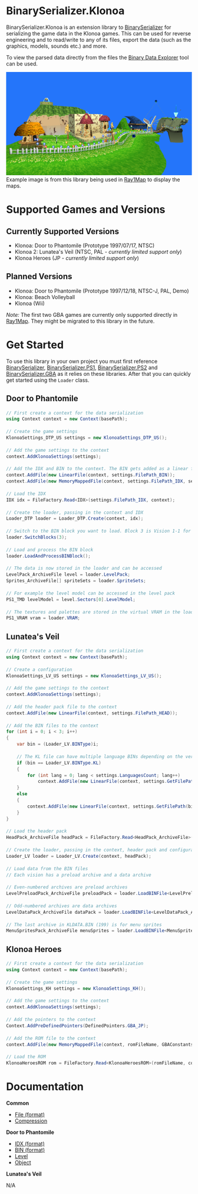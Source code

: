 # BinarySerializer.Klonoa
BinarySerializer.Klonoa is an extension library to [BinarySerializer](https://github.com/RayCarrot/BinarySerializer) for serializing the game data in the Klonoa games. This can be used for reverse engineering and to read/write to any of its files, export the data (such as the graphics, models, sounds etc.) and more.

To view the parsed data directly from the files the [Binary Data Explorer](https://github.com/RayCarrot/BinaryDataExplorer) tool can be used.

![Map Example](img/map_example.png)
Example image is from this library being used in [Ray1Map](https://github.com/Adsolution/Ray1Map) to display the maps.

# Supported Games and Versions
## Currently Supported Versions
* Klonoa: Door to Phantomile (Prototype 1997/07/17, NTSC)
* Klonoa 2: Lunatea's Veil (NTSC, PAL - _currently limited support only_)
* Klonoa Heroes (JP - _currently limited support only_)

## Planned Versions
* Klonoa: Door to Phantomile (Prototype 1997/12/18, NTSC-J, PAL, Demo)
* Klonoa: Beach Volleyball
* Klonoa (Wii)

_Note:_ The first two GBA games are currently only supported directly in [Ray1Map](https://github.com/Adsolution/Ray1Map/tree/master/Assets/Scripts/DataTypes/GBAKlonoa). They might be migrated to this library in the future.

# Get Started
To use this library in your own project you must first reference [BinarySerializer](https://github.com/BinarySerializer/BinarySerializer), [BinarySerializer.PS1](https://github.com/BinarySerializer/BinarySerializer.PS1), [BinarySerializer.PS2](https://github.com/BinarySerializer/BinarySerializer.PS2) and [BinarySerializer.GBA](https://github.com/BinarySerializer/BinarySerializer.GBA) as it relies on these libraries. After that you can quickly get started using the `Loader` class.

## Door to Phantomile

```cs
// First create a context for the data serialization
using Context context = new Context(basePath);

// Create the game settings
KlonoaSettings_DTP_US settings = new KlonoaSettings_DTP_US();

// Add the game settings to the context
context.AddKlonoaSettings(settings);

// Add the IDX and BIN to the context. The BIN gets added as a linear file while the IDX has to be memory mapped. If the level data will be parsed then the exe needs to be added too.
context.AddFile(new LinearFile(context, settings.FilePath_BIN));
context.AddFile(new MemoryMappedFile(context, settings.FilePath_IDX, settings.Address_IDX));

// Load the IDX
IDX idx = FileFactory.Read<IDX>(settings.FilePath_IDX, context);

// Create the loader, passing in the context and IDX
Loader_DTP loader = Loader_DTP.Create(context, idx);

// Switch to the BIN block you want to load. Block 3 is Vision 1-1 for example, while block 0 is the fixed block.
loader.SwitchBlocks(3);

// Load and process the BIN block
loader.LoadAndProcessBINBlock();

// The data is now stored in the loader and can be accessed
LevelPack_ArchiveFile level = loader.LevelPack;
Sprites_ArchiveFile[] spriteSets = loader.SpriteSets;

// For example the level model can be accessed in the level pack
PS1_TMD levelModel = level.Sectors[0].LevelModel;

// The textures and palettes are stored in the virtual VRAM in the loader
PS1_VRAM vram = loader.VRAM;
```

## Lunatea's Veil
```cs
// First create a context for the data serialization
using Context context = new Context(basePath);

// Create a configuration
KlonoaSettings_LV_US settings = new KlonoaSettings_LV_US();

// Add the game settings to the context
context.AddKlonoaSettings(settings);

// Add the header pack file to the context
context.AddFile(new LinearFile(context, settings.FilePath_HEAD));

// Add the BIN files to the context
for (int i = 0; i < 3; i++)
{
    var bin = (Loader_LV.BINType)i;

    // The KL file can have multiple language BINs depending on the version
    if (bin == Loader_LV.BINType.KL)
    {
        for (int lang = 0; lang < settings.LanguagesCount; lang++)
            context.AddFile(new LinearFile(context, settings.GetFilePath(bin, languageIndex: lang)));
    }
    else
    {
        context.AddFile(new LinearFile(context, settings.GetFilePath(bin)));
    }
}

// Load the header pack
HeadPack_ArchiveFile headPack = FileFactory.Read<HeadPack_ArchiveFile>(settings.FilePath_HEAD, context, (_, head) => head.Pre_HasMultipleLanguages = settings.HasMultipleLanguages);

// Create the loader, passing in the context, header pack and configuration
Loader_LV loader = Loader_LV.Create(context, headPack);

// Load data from the BIN files
// Each vision has a preload archive and a data archive

// Even-numbered archives are preload archives
LevelPreloadPack_ArchiveFile preloadPack = loader.LoadBINFile<LevelPreloadPack_ArchiveFile>(Loader_LV.BINType.KL, 2);

// Odd-numbered archives are data archives
LevelDataPack_ArchiveFile dataPack = loader.LoadBINFile<LevelDataPack_ArchiveFile>(Loader_LV.BINType.KL, 3);

// The last archive in KLDATA.BIN (199) is for menu sprites
MenuSpritesPack_ArchiveFile menuSprites = loader.LoadBINFile<MenuSpritesPack_ArchiveFile>(Loader_LV.BINType.KL, 199);
```

## Klonoa Heroes
```cs
// First create a context for the data serialization
using Context context = new Context(basePath);

// Create the game settings
KlonoaSettings_KH settings = new KlonoaSettings_KH();

// Add the game settings to the context
context.AddKlonoaSettings(settings);

// Add the pointers to the context
Context.AddPreDefinedPointers(DefinedPointers.GBA_JP);

// Add the ROM file to the context
context.AddFile(new MemoryMappedFile(context, romFileName, GBAConstants.Address_ROM));

// Load the ROM
KlonoaHeroesROM rom = FileFactory.Read<KlonoaHeroesROM>(romFileName, context);
```

# Documentation

**Common**

* [File (format)](docs/Format_FILE.md)
* [Compression](docs/Compression.md)

**Door to Phantomile**

* [IDX (format)](docs/DTP/Format_IDX.md)
* [BIN (format)](docs/DTP/Format_BIN.md)
* [Level](docs/DTP/Level.md)
* [Object](docs/DTP/Object.md)

**Lunatea's Veil**

N/A
